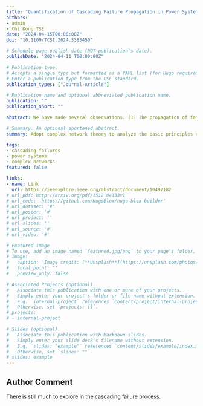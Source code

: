 ```yaml
---
title: "Quantification of Cascading Failure Propagation in Power Systems"
authors:
- admin
- Chi Kong TSE
date: "2024-04-15T00:00:00Z"
doi: "10.1109/TCSI.2024.3383450"

# Schedule page publish date (NOT publication's date).
publishDate: "2024-04-11 T00:00:00Z"

# Publication type.
# Accepts a single type but formatted as a YAML list (for Hugo requirements).
# Enter a publication type from the CSL standard.
publication_types: ["Journal-Article"]

# Publication name and optional abbreviated publication name.
publication: ""
publication_short: ""

abstract: We have made several observations. (1) The propagation of failures is confined within a certain range characterized by electrical distances. (2) The electrical distance between consecutive failures may not necessarily increase with the size of the network. (3) We observe that in the intermediate stage of cascading failure propagation, a power system may form a chain-like island. Then, with the propagation of cascading failures, the chain-like islands break into more islands. An improved understanding of this feature enables a more accurate estimation of the stages of cascading failure propagation of the system. (4) The topological variations of a system in cascading failures show a right-skewed distribution, with a few cases of extreme values. (5) The majority of the total system loss in cascading failures can be attributed to several specific failure events. Thus, it is imperative to prevent the occurrence of such failure events to minimize system loss in cascading failures. (6) Statistical analysis shows that voltage instability events play a significant role in cascading failure propagation.

# Summary. An optional shortened abstract.
summary: Adopt complex network theory to analyze the basic principles of cascading failure propagation.

tags:
- cascading failures
- power systems
- complex networks
featured: false

links:
- name: Link
  url: https://ieeexplore.ieee.org/abstract/document/10497182
# url_pdf: http://arxiv.org/pdf/1512.04133v1
# url_code: 'https://github.com/HugoBlox/hugo-blox-builder'
# url_dataset: '#'
# url_poster: '#'
# url_project: ''
# url_slides: ''
# url_source: '#'
# url_video: '#'

# Featured image
# To use, add an image named `featured.jpg/png` to your page's folder. 
# image:
#   caption: 'Image credit: [**Unsplash**](https://unsplash.com/photos/s9CC2SKySJM)'
#   focal_point: ""
#   preview_only: false

# Associated Projects (optional).
#   Associate this publication with one or more of your projects.
#   Simply enter your project's folder or file name without extension.
#   E.g. `internal-project` references `content/project/internal-project/index.md`.
#   Otherwise, set `projects: []`.
# projects:
# - internal-project

# Slides (optional).
#   Associate this publication with Markdown slides.
#   Simply enter your slide deck's filename without extension.
#   E.g. `slides: "example"` references `content/slides/example/index.md`.
#   Otherwise, set `slides: ""`.
# slides: example
---
```


<!-- {{% callout note %}}
Create your slides in Markdown - click the *Slides* button to check out the example.
{{% /callout %}} -->

<!-- Add the publication's **full text** or **supplementary notes** here. You can use rich formatting such as including [code, math, and images](https://docs.hugoblox.com/content/writing-markdown-latex/). -->

## Author Comment

There is still much to explore in the cascading failure process.